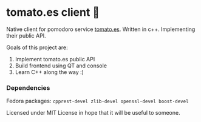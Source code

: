 # tomato.es client 🍅

Native client for pomodoro service [tomato.es](http://tomato.es/). Written in c++. Implementing their public API.

Goals of this project are: 
1. Implement tomato.es public API
2. Build frontend using QT and console
3. Learn C++ along the way :)

### Dependencies

Fedora packages: `cpprest-devel zlib-devel openssl-devel boost-devel`

Licensed under MIT License in hope that it will be useful to someone.
